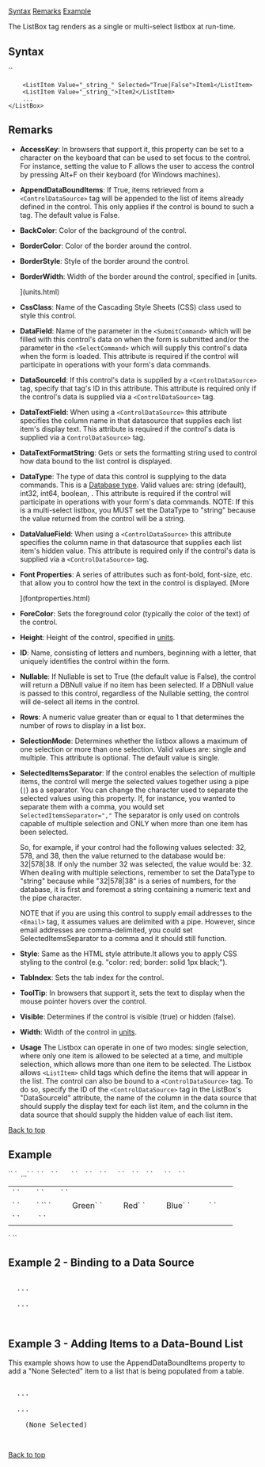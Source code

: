 # <ListBox>

<a name="top"></a>

[Syntax](#syntax) [Remarks](#remarks) [Example](#example)

The ListBox tag renders as a single or multi-select listbox at run-time.

## <a name="syntax"></a>Syntax

<div>`<ListBox`  
`    AccessKey="_string_"  
    AppendDataBoundItems="True|**False**"  
    BackColor="_color name_|#dddddd"  
    BorderColor="_color name_|#dddddd"  
    BorderStyle="**NotSet**|None|Dotted|Dashed|Solid|Double|Groove|Ridge| Inset|Outset"  
    BorderWidth="_size_"  
    CssClass="_string_"  
`    DataField="_string_"  
`    DataSourceID="_string_"  
    DataTextField="_string_"  
    DataTextFormatString="_string_"  
    DataType="**string**|int32|...."  
    DataValueField="_string_"  
    Font-Bold="True|**False**"  
    Font-Italic="True|**False**"  
    Font-Names="_string_"  
    Font-Overline="True|**False**"  
    Font-Size="_string_|Smaller|Larger|XX-Small|X-Small|Small|Medium| Large|X-Large|XX-Large"  
    Font-Strikeout="True|**False**"  
    Font-Underline="True|**False**"  
    ForeColor="_color name_|#dddddd"  
    Height="_size_"  
    ID="_string_"  
    Rows="_integer_"  
    SelectedItemsSeparator="_string_|**|**"  
    SelectionMode="**Single**|Multiple"  
    Style="_string_"  
    TabIndex="_integer_"  
    ToolTip="_string_"  
    Visible="**True**|False"  
    Width="_size_">`  

`    <ListItem Value="_string_" Selected="True|False">Item1</ListItem>`  
`    <ListItem Value="_string_">Item2</ListItem>`  
`    ...`  
`</ListBox>`  
</div>

## Remarks

<a name="remarks"></a>

*   **AccessKey**: In browsers that support it, this property can be set to a character on the keyboard that can be used to set focus to the control. For instance, setting the value to F allows the user to access the control by pressing Alt+F on their keyboard (for Windows machines).  

*   **AppendDataBoundItems**: If True, items retrieved from a `<ControlDataSource>` tag will be appended to the list of items already defined in the control. This only applies if the control is bound to such a tag. The default value is False.  

*   **BackColor**: Color of the background of the control.  

*   **BorderColor**: Color of the border around the control.  

*   **BorderStyle**: Style of the border around the control.  

*   **BorderWidth**: Width of the border around the control, specified in [units.  

    ](units.html)
*   **CssClass**: Name of the Cascading Style Sheets (CSS) class used to style this control.  

*   **DataField**: Name of the parameter in the `<SubmitCommand>` which will be filled with this control's data on when the form is submitted and/or the parameter in the `<SelectCommand>` which will supply this control's data when the form is loaded. This attribute is required if the control will participate in operations with your form's data commands.  

*   **DataSourceId**: If this control's data is supplied by a `<ControlDataSource>` tag, specify that tag's ID in this attribute. This attribute is required only if the control's data is supplied via a `<ControlDataSource>` tag.  

*   **DataTextField**: When using a `<ControlDataSource>` this attribute specifies the column name in that datasource that supplies each list item's display text. This attribute is required if the control's data is supplied via a `ControlDataSource>` tag.  

*   **DataTextFormatString**: Gets or sets the formatting string used to control how data bound to the list control is displayed.  

*   **DataType**: The type of data this control is supplying to the data commands. This is a [Database type](datatypes.html). Valid values are: string (default), int32, int64, boolean, . This attribute is required if the control will participate in operations with your form's data commands. NOTE: If this is a multi-select listbox, you MUST set the DataType to "string" because the value returned from the control will be a string.  

*   **DataValueField**: When using a `<ControlDataSource>` this attribute specifies the column name in that datasource that supplies each list item's hidden value. This attribute is required only if the control's data is supplied via a `<ControlDataSource>` tag.  

*   **Font Properties**: A series of attributes such as font-bold, font-size, etc. that allow you to control how the text in the control is displayed. [More  

    ](fontproperties.html)
*   **ForeColor**: Sets the foreground color (typically the color of the text) of the control.  

*   **Height**: Height of the control, specified in [units](units.html).  

*   **ID**: Name, consisting of letters and numbers, beginning with a letter, that uniquely identifies the control within the form.  

*   **Nullable**: If Nullable is set to True (the default value is False), the control will return a DBNull value if no item has been selected. If a DBNull value is passed to this control, regardless of the Nullable setting, the control will de-select all items in the control.  

*   **Rows**: A numeric value greater than or equal to 1 that determines the number of rows to display in a list box.  

*   **SelectionMode**: Determines whether the listbox allows a maximum of one selection or more than one selection. Valid values are: single and multiple. This attribute is optional. The default value is single.  

*   **SelectedItemsSeparator**: If the control enables the selection of multiple items, the control will merge the selected values together using a pipe (`|`) as a separator. You can change the character used to separate the selected values using this property. If, for instance, you wanted to separate them with a comma, you would set `SelectedItemsSeparator=","` The separator is only used on controls capable of multiple selection and ONLY when more than one item has been selected.  

    So, for example, if your control had the following values selected: 32, 578, and 38, then the value returned to the database would be: 32|578|38\. If only the number 32 was selected, the value would be: 32\. When dealing with multiple selections, remember to set the DataType to "string" because while "32|578|38" is a series of numbers, for the database, it is first and foremost a string containing a numeric text and the pipe character.  

    NOTE that if you are using this control to supply email addresses to the `<Email>` tag, it assumes values are delimited with a pipe. However, since email addresses are comma-delimited, you could set SelectedItemsSeparator to a comma and it should still function.  

*   **Style**: Same as the HTML style attribute.It allows you to apply CSS styling to the control (e.g. "color: red; border: solid 1px black;").  

*   **TabIndex**: Sets the tab index for the control.  

*   **ToolTip**: In browsers that support it, sets the text to display when the mouse pointer hovers over the control.  

*   **Visible**: Determines if the control is visible (true) or hidden (false).  

*   **Width**: Width of the control in [units](units.html).  

*   **Usage**<span style="font-weight: normal;" xmlns="http://www.w3.org/1999/xhtml"> The Listbox can operate in one of two modes: single selection, where only one item is allowed to be selected at a time, and multiple selection, which allows more than one item to be selected. The Listbox allows `<ListItem>` child tags which define the items that will appear in the list. The control can also be bound to a `<ControlDataSource>` tag. To do so, specify the ID of the `<ControlDataSource>` tag in the ListBox's "DataSourceId" attribute, the name of the column in the data source that should supply the display text for each list item, and the column in the data source that should supply the hidden value of each list item.</span>  

[Back to top](#top)

## <a name="example"></a>Example

<div xmlns="">`<AddForm>`  
`  ...`  
`  <table>`  
`    <tr>`  
`       <td>`  
`        <Label For="txtFirstName" Text="First Name" />`  
`        <TextBox Id="txtFirstName" DataField="FirstName" DataType="string" />`  
`      </td>`  
`    </tr>`  
`    <tr>`  
`      <td>`  
`        <Label For="lstColors" Text="Favorite Color" />`  
<span class="CodeHighlight" xmlns="http://www.w3.org/1999/xhtml">`<ListBox Id="lstColors" DataField="FavoriteColors" DataType="string" SelectionMode="single">`  
`          <ListItem Value="#00FF00">Green</ListItem>`  
`          <ListItem value="#FF0000" selected="true">Red</ListItem>`  
`          <ListItem value="#0000FF">Blue</ListItem>`  
`         </ListBox>`</span>  
`      </td>`  
`    </tr>`  
`    <tr>`  
`      <td colspan="2">`  
`        <AddButton Text="Add"/> <CancelButton Text="Cancel"/>`  
`      </td>`  
`    </tr>`  
`  </table>`  
`</AddForm>`</div>

## Example 2 - Binding to a Data Source

<pre xml:space="preserve" xmlns=""><AddForm></pre>

<pre xml:space="preserve" xmlns="">  ...
  <ControlDataSource Id="dsColors" CommandText="SELECT ColorId, ColorName FROM MyColorsTable" />
  ...
  <ListBox Id="lstColors" DataSourceId="dsColors" DataTextField="ColorName" DataValueField="ColorId"
     DataField="FavoriteColor" DataType="Int32" /></pre>

<pre xml:space="preserve" xmlns=""></AddForm></pre>

## Example 3 - Adding Items to a Data-Bound List

This example shows how to use the AppendDataBoundItems property to add a "None Selected" item to a list that is being populated from a table.

<pre xml:space="preserve" xmlns=""><AddForm></pre>

<pre xml:space="preserve" xmlns="">  ...
  <ControlDataSource Id="dsColors" CommandText="SELECT ColorId, ColorName FROM MyColorsTable" />
  ...
  <ListBox Id="lstColors" DataSourceId="dsColors" DataTextField="ColorName" DataValueField="ColorId"
     DataField="FavoriteColor" DataType="Int32" AppendDataBoundItems="True">
    <ListItem Value="-1">(None Selected)</ListItem>
  </ListBox></pre>

<pre xml:space="preserve" xmlns=""></AddForm></pre>

[Back to top](#top)
